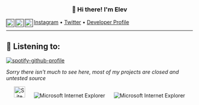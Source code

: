 

<h3 align="center">👋 Hi there! I'm Elev </h3>
<p align="center">
  <a href="">
  <img align="left" alt="Instagram" width="22px" src="https://raw.githubusercontent.com/hussainweb/hussainweb/main/icons/instagram.png" />
</a>
  <a href="">
  <img align="left" alt="Twitter" width="22px" src="https://raw.githubusercontent.com/peterthehan/peterthehan/master/assets/twitter.svg" />
</a>

<a href="">
  <img align="left" alt="Discord" width="22px" src="https://raw.githubusercontent.com/peterthehan/peterthehan/master/assets/discord.svg" />
</a>
  
  

  <a href="https://instagram.com/goatnamedamine">Instagram</a> •
  <a href="https://twitter.com/goatnamedamine">Twitter</a> •
  <a href="https://dlist.me/el3v">Developer Profile</a>

  


<!--
**notelev/notelev** is a ✨ _special_ ✨ repository because its `README.md` (this file) appears on your GitHub profile.

-->

<hr>
<h2> 🎵 Listening to: </h2>
<table>
  <tr>

[![spotify-github-profile](https://spotify-github-profile.vercel.app/api/view?uid=vd6137w1mmoljstuez9vnggpt&cover_image=true&theme=novatorem&bar_color=53b14f&bar_color_cover=false)](https://spotify-github-profile.vercel.app/api/view?uid=vd6137w1mmoljstuez9vnggpt&redirect=true)



*Sorry there isn't much to see here, most of my projects are closed and untested source*

<!-- Footer -->

<div align="center">



<img src="https://raw.githubusercontent.com/BrunnerLivio/brunnerlivio/master/images/notepad.gif" alt="Site created with Notepad" height="30" />
<!-- "margin-right: whatever;" -->
<span>&nbsp;&nbsp;&nbsp;&nbsp;</span>  
<img src="https://raw.githubusercontent.com/BrunnerLivio/brunnerlivio/master/images/ie_logo.gif" alt="Microsoft Internet Explorer" />
<span>&nbsp;&nbsp;&nbsp;&nbsp;</span>  
<img src="https://raw.githubusercontent.com/BrunnerLivio/brunnerlivio/master/images/noframes.gif" alt="Microsoft Internet Explorer" />

</div>

